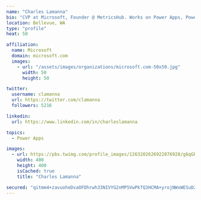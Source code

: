 ```yaml
---
name: "Charles Lamanna"
bio: "CVP at Microsoft, Founder @ MetricsHub. Works on Power Apps, Power Automate, Power Virtual Agent, Common Data Service and Dynamics 365."
location: Bellevue, WA
type: "profile"
heat: 50

affiliation:
  name: Microsoft
  domain: microsoft.com
  images:
    - url: "/assets/images/organizations/microsoft.com-50x50.jpg"
      width: 50
      height: 50

twitter:
  username: clamanna
  url: https://twitter.com/clamanna
  followers: 5216

linkedin:
  url: https://www.linkedin.com/in/charleslamanna

topics:
  - Power Apps

images:
  - url: https://pbs.twimg.com/profile_images/1263202626922876928/g6qGbHZ-_400x400.jpg
    width: 400
    height: 400
    isCached: true
    title: "Charles Lamanna"

secured: "qitmm4+zavuoheDvaOFDhrwh33NIVYG2nMP5VwPkTQ3HCMA+yrojNWxWESuD2i1N6Dwg5o9bMZEBdMu4JSNJycOU3f3cjjKhs1Zrb7dhBJo4xHYmv5g72saS+12d/y8wqznilvOLipxpsMzLA4YyEBIxMI9JnxoDr5NT5pDl6aEiWf1u4j0xIu4q7EXZUFGuK/d/0Np+WvkUpJHwu/Zvrnj0cdIt9VbsxwvIub8gB5HjCCeWQfZxNtw2jRk5Xk699FqUrCRIm2VzVDJEKobnJg05V8M/X9AcC2DcTDBQ00u5/GYmddXEjuHfV/kFusVDS2PeyHDAHFK8jefGjCEmHE0AiMpds4AnV73xaI08ZT2F/qCSCaHX/kFppMEVRXalxeCylSeJcvR4kuD+zKD2N73i4H8DZJOuNE5k2GOhp74=;3vsEaV2OzXvBwKoYew2SRg=="
---
```


